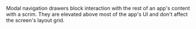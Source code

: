 Modal navigation drawers block interaction with the rest of an app's content with a scrim. They are elevated above most of the app's UI and don't affect the screen's layout grid.